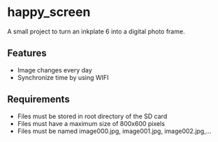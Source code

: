 # happy_screen

A small project to turn an inkplate 6 into a digital photo frame.

## Features

- Image changes every day
- Synchronize time by using WIFI

## Requirements

- Files must be stored in root directory of the SD card
- Files must have a maximum size of 800x600 pixels
- Files must be named image000.jpg, image001.jpg, image002.jpg,...

